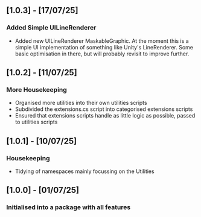 ## [1.0.3] - [17/07/25]
### Added Simple UILineRenderer
* Added new UILineRenderer MaskableGraphic. At the moment this is a simple UI implementation of something like Unity's LineRenderer. Some basic optimisation in there, but will probably revisit to improve further.

## [1.0.2] - [11/07/25]
### More Housekeeping
* Organised more utilities into their own utilities scripts
* Subdivided the extensions.cs script into categorised extensions scripts
* Ensured that extensions scripts handle as little logic as possible, passed to utilities scripts

## [1.0.1] - [10/07/25]
### Housekeeping
* Tidying of namespaces mainly focussing on the Utilities

## [1.0.0] - [01/07/25]
### Initialised into a package with all features